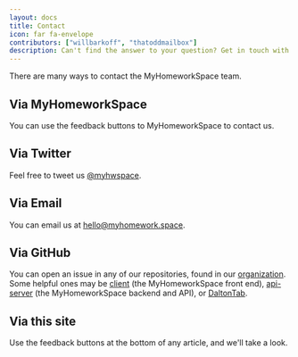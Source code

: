 ```yaml
---
layout: docs
title: Contact
icon: far fa-envelope
contributors: ["willbarkoff", "thatoddmailbox"]
description: Can't find the answer to your question? Get in touch with us.
---
```


There are many ways to contact the MyHomeworkSpace team.

## Via MyHomeworkSpace
You can use the feedback buttons to MyHomeworkSpace to contact us.

## Via Twitter
Feel free to tweet us [@myhwspace](https://twitter.com/myhwspace).

## Via Email
You can email us at [hello@myhomework.space](mailto:hello@myhomework.space).

## Via GitHub
You can open an issue in any of our repositories, found in our [organization](https://github.com/myhomeworkspace). Some helpful ones may be [client](https://github.com/myhomeworkspace/client) (the MyHomeworkSpace front end), [api-server](https://github.com/myhomeworkspace/api-server) (the MyHomeworkSpace backend and API), or [DaltonTab](https://github.com/MyHomeworkSpace/DaltonTab).

## Via this site
Use the feedback buttons at the bottom of any article, and we'll take a look.